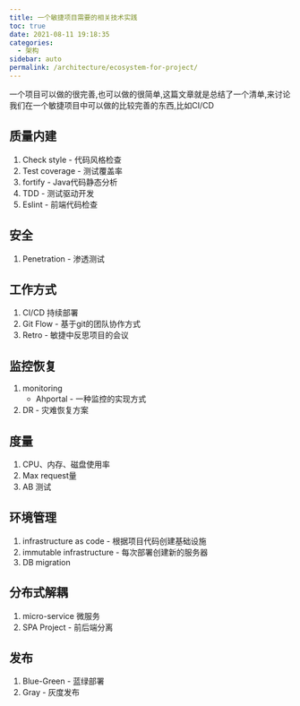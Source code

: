 ```yaml
---
title: 一个敏捷项目需要的相关技术实践
toc: true
date: 2021-08-11 19:18:35
categories: 
  - 架构
sidebar: auto
permalink: /architecture/ecosystem-for-project/
---
```


一个项目可以做的很完善,也可以做的很简单,这篇文章就是总结了一个清单,来讨论我们在一个敏捷项目中可以做的比较完善的东西,比如CI/CD

## 质量内建

1. Check style - 代码风格检查
2. Test coverage - 测试覆盖率
3. fortify - Java代码静态分析
4. TDD - 测试驱动开发
5. Eslint - 前端代码检查

## 安全

1. Penetration - 渗透测试

## 工作方式

1. CI/CD 持续部署
2. Git Flow - 基于git的团队协作方式
3. Retro - 敏捷中反思项目的会议

## 监控恢复

1. monitoring
    - Ahportal - 一种监控的实现方式
2. DR - 灾难恢复方案

## 度量

1. CPU、内存、磁盘使用率
2. Max request量
3. AB 测试

## 环境管理

1. infrastructure as code - 根据项目代码创建基础设施
2. immutable infrastructure - 每次部署创建新的服务器
3. DB migration

## 分布式解耦

1. micro-service 微服务
2. SPA Project - 前后端分离

## 发布

1. Blue-Green - 蓝绿部署
2. Gray - 灰度发布
